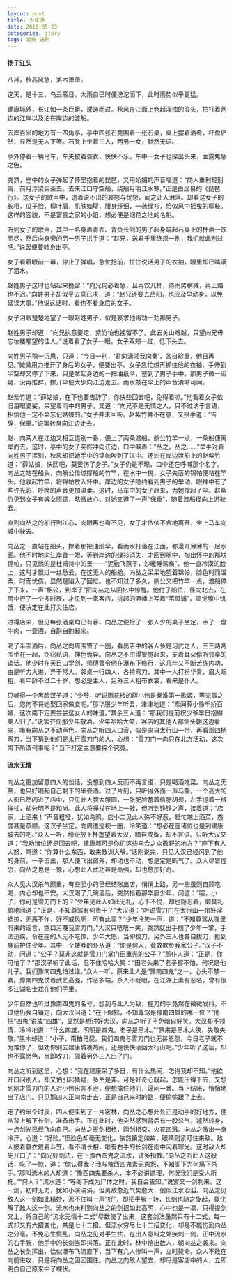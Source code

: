 ```yaml
---
layout: post
title: 少年游
date: 2016-05-23
categories: story
tags: 武侠 送别
---
```


#### 扬子江头
八月，秋高风急，落木萧萧。

这天，是十三，乌云蔽日，大雨自巳时便滂沱而下，此时雨势似乎更猛。

建康城外，长江如一条巨蟒，逶迤而过。秋风在江面上卷起浑浊的浪头，拍打着两边的江岸以及泊在岸边的渡船。

去岸百米的地方有一四角亭，亭中四张石凳围着一张石桌，桌上摆着酒肴，杯盘俨然，显然是无人下箸。石凳上坐着三人，两男一女，默然无语。

亭外停着一辆马车，车夫披着蓑衣，怏怏不乐。车中一女子也探出头来，面露焦急之色。

突然，座中的女子弹起了怀里抱着的琵琶，又用娇媚的声音唱道：“商人重利轻别离，前月浮梁买茶去。去来江口守空船，绕船月明江水寒。”正是白居易的《琵琶行》。这女子的歌声中，透着说不出的哀怨与忧愁，闻之让人泪落。却看这女子的长相，瓜子脸，柳叶眉，肌肤如璧，腰身纤细，一袭绿衫，恰似风中摇曳的柳枝。这样的容貌，不是富贵之家的小姐，想必便是烟花之地的名魁。

听到女子的歌声，其中一名身着青衣、背负长剑的男子起身端起石桌上的杯酒一饮而尽，然后向身旁的另一男子拱手道：“赵兄，送君千里终须一别，我们就此别过吧。”说罢便要转身出亭。

女子看着眼前一幕，停止了弹唱，急忙抢前，拉住说话男子的衣袖，眼里却已噙满了泪水。

赵姓男子这时也站起来挽留：“向兄何必着急，且再饮几杯，待雨势稍减，再上路也不迟。”向姓男子却似乎去意已决，道：“赵兄还要去岳阳，也应及早动身，以免延误大事。”他说这话时，看也不看身后的女子。

女子泪眼楚楚地望了一眼赵姓男子，似是哀求他再劝一劝那男子。

赵姓男子却道：“向兄执意要走，紫竹怕也挽留不了。此去关山难越，只望向兄毋忘妆楼颙望的佳人。”说着看了女子一眼，女子双颊一红，低下头去。

向姓男子稍一沉思，只道：“今日一别，‘君向潇湘我向秦’，各自珍重，他日再见。”微微用力推开了身后的女子，便要出亭。女子急忙想再抓住他的衣袖，手伸到半空却又停了下来，只是拿起身边的一把油纸伞，塞到了男子手中。那男子微一迟疑，没再推辞，撑开伞便大步向江边走去。雨水敲在伞上的声音清晰可闻。

赵紫竹道：“薛姑娘，在下也要告辞了，你快些回去吧，免得着凉。”他看着女子依旧泪眼婆娑，呆望着雨中的男子，又道：“向兄不是无情之人，只不过讷于言语，相信他一定不会忘记姑娘的。”女子并未回答。赵紫竹并不在意，又拱手道：“告辞，保重。”说罢转身向江边走去。

赵、向两人在江边又相互道别一番，便上了两条渡船，艄公竹竿一点，一条船便离岸而去。这时，亭中的女子突然冲向江边，口中喊着：“丛之，丛之……”举手对着向姓男子挥别，秋风却把她手中的锦帕吹到了江中。还泊在岸边渡船上的赵紫竹道：“薛姑娘，快回吧，莫要伤了身子。”女子仍是不理，口中还在呼喊那个名字。向丛之站在船头，向艄公借过撑船的竹竿，在水中一挑，女子失落的锦帕便粘在竿头。他收起竹竿，将锦帕放入怀中。岸边的女子隐约看到男子的举动，眼神中有了些许光彩，呼唤的声音更加温柔。这时，马车中的女子赶来，为她撑起了伞。赵紫竹见到女子有婢女照顾，略微放心，对她又道了一声“保重”，随着渡船径向上游驶去。

直到向丛之的船行到江心，肉眼再也看不见，女子才依依不舍地离开，坐上马车向城中驶去。

向丛之一直站在船头，撑着那把油纸伞，看雨水打落在江面，弥漫开薄薄的一层水雾。他不时地向江岸瞥一眼，等到岸边的绿衫消失，才回到舱中，掏出怀中的那块锦帕，只见绣的是杜甫诗中的景——“泥融飞燕子，沙暖睡鸳鸯”。他一直冷漠的脸上，这时才飘过一丝愁云，在这无人的船舱。向丛之呆呆地望着锦帕，脸色时而温柔，时而忧伤，显然是陷入了回忆。也不知过了多久，艄公又把竹竿一点，渡船停了下来，一声“相公，到岸了”把向丛之从回忆中惊醒。他付了船资，径向北去，在雨中行了一个多时辰，才见到一家客店，挑起的酒幡上写着“苇风浦”，顿觉腹中饥饿，便决定在此打尖住店。

进得店来，但见每张酒桌均已有客，向丛之便捡了一张人少的桌子坐定，点了一盘牛肉，一壶酒，自斟自酌起来。

喝了半壶酒后，向丛之向周围瞥了一圈，看出店中的客人多是习武之人，三三两两围坐在一起，窃窃私语，神色诡异。向丛之不由得警觉起来，支着耳朵偷听邻桌的谈话。他少时在天目山学剑，师傅曾令他在瀑布下修行，这几年又不断苦练内功，由是听力大进，异于常人。邻桌一行四人，各持弯刀，其中一人打扮华贵，眉大眼粗，看年龄不过二十岁，想必是主人，另外三人粗布衣裳，看来是仆人。

只听得一个黑脸汉子道：“少爷，听说雨花楼的薛小怜是秦淮第一歌姬，等完事之后，您何不将她娶回家做妾呢。”那华服少年听罢，津津地道：“素闻薛小怜千娇百媚，这次南下定要尝尝这女人的味道。”其余三人道：“那我们提前祝少爷早日抱得美人归了。”说罢齐向那少年敬酒。少年哈哈大笑，客店的其他人都侧头朝这边看来，唯有向丛之不动声色。向丛之听四人口音，似是来自太行山一带，再看那四柄弯刀，当下猜到他们是太行雪刀门的人，心想：“雪刀门一向只在北方活动，这次南下所谓何事呢？”当下打定主意要探个究竟。

#### 流水无情
向丛之更加留意四人的谈话，没想到四人反而不再言语，只是喝酒吃菜。向丛之无奈，也只好喝起自己剩下的半壶酒。过了片刻，只听得外面一声马嘶，一个高大的人影已然闪进了店中，只见此人膀大腰圆，一张肥脸蓄着络腮胡须，左手提着一根禅杖，却分明不是和尚。此人将禅杖在地上一敲，但听到铮铮之声，接着道：“店家，上酒来！”声音粗哑，犹如乌鸦。店小二见此人殊不好惹，赶忙端上酒菜，态度甚是恭顺。这汉子坐定，向周遭巡视一圈，冷笑道：“想必在座诸位也是到建康城去的吧。”众人一听，纷纷放下杯盏望着大汉，暗自戒备，却不言语。只听大汉又道：“我劝诸位还是回去吧，建康城可是你们这些乌合之众撒野的地方？”座下有人大怒，骂道：“你算什么东西，敢来教训大爷。”话刚说完，只见大汉已经闪到了他的身前，一拳击出，那人便飞出窗外，却动也不动，想是定是断气了。众人尽皆惶恐，向丛之也是一惊，心想此人武功甚是高强，却也愈加好奇。

众人见大汉杀气颇重，有些胆小的已经结账出店，悄悄上路，另一些虽则自顾吃喝，内心却也不安。大汉喝了几碗酒后，突然指着那华服少年，问道：“喂，小子，你可是雪刀门下的？”少年见此人如此无礼，心下不悦，却也隐忍着，颇具礼貌地回道：“正是，不知尊驾有何贵干？”大汉道：“听说雪刀门在太行山一带奸淫掳掠，无恶不作，好不威风啊，可有此事？”少年冷笑一声，道：“不知尊驾从哪里听来的谣言，空口污蔑我雪刀门。”大汉只嘻嘻一笑，突然就出手掴了少年一掌，手法迅疾，令在座的人无不吃惊。少年大怒，当即拔刀，另外三人也各自拔刀，抢到身前护住少年。其中一个矮胖的仆从道：“你是何人，竟敢欺负我家公子。”汉子不动，问道：“公子？莫非这就是雪刀门掌门田重光的公子？”那仆人道：“正是，你可怕了？”那汉子听了此话，忍不住哈哈大笑：“田老头来了老子都不怕，何况是他儿子。我们豫南四鬼怕过谁。”众人一听，原来此人是“豫南四鬼”之一，心头不禁一紧。豫南四鬼仗着武艺高强，作恶多端，杀人不眨眼，在江湖上素有恶名，曾有很多江湖名士栽在他们手里。

少年自然也听过豫南四鬼的名号，想到与此人为敌，握刀的手竟然在微微发抖。不过他仍强自镇定，向大汉问道：“在下眼拙，不知尊驾是豫南四雄的哪一位？”他把“四鬼”说成“四雄”，显然是想讨好大汉，向丛之听了不免暗自好笑。大汉却不领情，冷冷地道：“什么四雄，明明是四鬼。老子是黑木。”“原来是黑木大侠，失敬失敬。”黑木却道：“小子，甭拍马屁。我们四鬼与雪刀门也无甚恩怨，今日老子就不为难你了，但劝你别去建康城凑热闹，还是快快滚回太行山吧。”少年听了这话，却也不露怒色，当即收刀，领着另外三人出了门。

向丛之听到这里，心想：“我在建康呆了多日，有什么热闹，怎得我却不知。”他欲开口问别人，却又怕引起猜疑，多生是非。可是好奇心既起，怎能压得下去，又想到刚才雪刀门的人对小怜出言不逊，便想擒住他们，逼问一番。当下结账，悄悄地出了店门。只见那四人正向南走去，正是自己来时的路，便偷偷跟了上去。

走了约半个时辰，四人便来到了一片密林，向丛之心想此处正是动手的好地方，便从背上解下长剑，准备出手。正在此时，他突然感到背后有一股杀气，遽然转身，一点剑光已经飞向自己。向丛之拔剑相格，两剑相交，火花四溅。向丛之激出一身冷汗，心道：“好险。”但脸色却毫无变化，依然镇定如故，眼睛则紧盯住来敌。敌人披着蓑衣戴着斗笠，看不清长相，唯有右手的长剑在雨中闪着寒光。这时敌人却先开口了：“向兄好剑法，在下豫西四鬼之流水，请多指教。”向丛之听此人这般话，吃了一惊，道：“你认得我？我与豫西四鬼素无恩怨，不知阁下为何痛下杀手。”那叫流水的人却道：“豫西四鬼要杀人，本不必讲道理，何况我们是受人所托。”“何人？”流水道：“等阁下成为尸体之时，我自会告知。”说罢又一剑刺来。这一剑，初时无力，犹如小溪涓涓，但离敌愈近气势愈大，倒似江水滔滔。向丛之见敌人这一剑如此精妙，忍不住叫一声“好”，却把手腕一转，长剑也随之旋起，竟化解了敌人这一剑。流水也未料到向丛之的剑招如此高明，心中也是一凛，只得提剑又上，将自己的“流水无情十二式”尽数使了出来，这套剑法虽然只有十二式，每一式却又有六招变化，共是七十二招。但流水穷尽七十二招变化，却是不能伤到向丛之分毫，不免心生慌乱。向丛之见对手生怯，在出人意料之处疾刺一剑，正中流水的右手腕，他手中的长剑当即抖落。正在此时，林中抢出数人，朝向丛之袭来。向丛之长剑挥出，恰似瀑布飞流直下，当下有几人惨叫一声，立时毙命。众人不敢在向前进攻，只是将向丛之团团围住。向丛之向敌人望去，却尽是客店中的人，立即明白自己原来中了埋伏。
